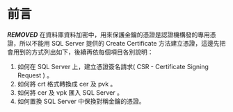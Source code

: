 # 前言

***REMOVED*** 在資料庫資料加密中，用來保護金鑰的憑證是認證機構發的專用憑證，所以不能用 SQL Server 提供的 Create Certificate 方法建立憑證，這邊先把會用到的方式列出如下，後續再依每個項目各別說明：

1. 如何在 SQL Server 上，建立憑證簽名請求( CSR - Certificate Signing Request ) 。
2. 如何將 crt 格式轉換成 cer 及 pvk 。
3. 如何將 cer 及 vpk 匯入 SQL Server 。
4. 如何置換 SQL Server 中保換對稱金鑰的憑證。



